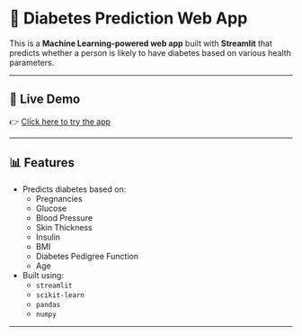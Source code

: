 # 💉 Diabetes Prediction Web App

This is a **Machine Learning-powered web app** built with **Streamlit** that predicts whether a person is likely to have diabetes based on various health parameters.

---

## 🚀 Live Demo

👉 [Click here to try the app](https://diabetes-prediction-project-sunil-61.streamlit.app)

---

## 📊 Features

- Predicts diabetes based on:
  - Pregnancies
  - Glucose
  - Blood Pressure
  - Skin Thickness
  - Insulin
  - BMI
  - Diabetes Pedigree Function
  - Age
- Built using:
  - `streamlit`
  - `scikit-learn`
  - `pandas`
  - `numpy`

---
